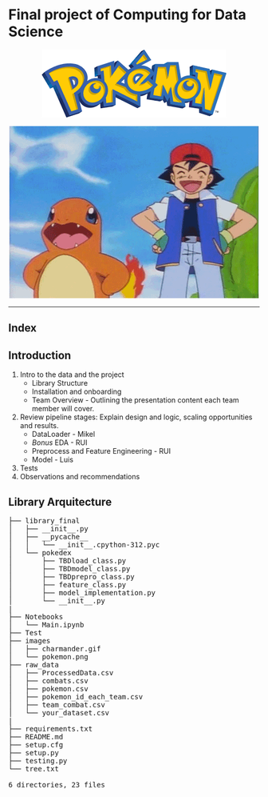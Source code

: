 # Final project of Computing for Data Science

<p align="center">
  <a href="https://pokemondb.net/pokedex/all/">
    <img src="https://github.com/ruimaciell/CDS_final_pokemon/blob/main/images/pokemon.png" alt="Header">
  </a>
</p>

<p align="center">
  <img src="https://github.com/ruimaciell/CDS_final_pokemon/blob/main/images/charmander.gif" alt="charmander">
</p>  
  
---
## Index  

## Introduction

1. Intro to the data and the project
    - Library Structure
    - Installation and onboarding
    - Team Overview - Outlining the presentation content each team member will cover.
2. Review pipeline stages: Explain design and logic, scaling opportunities and results.
    - DataLoader - Mikel
    - *Bonus* EDA - RUI
    - Preprocess and Feature Engineering - RUI
    - Model - Luis
3.  Tests
4. Observations and recommendations
  
## Library Arquitecture  
<pre>
├── library_final
│   ├── __init__.py
│   ├── __pycache__
│   │   └── __init__.cpython-312.pyc
│   └── pokedex
│       ├── TBDload_class.py
│       ├── TBDmodel_class.py
│       ├── TBDprepro_class.py
│       ├── feature_class.py
│       ├── model_implementation.py
│       └── __init__.py
|
├── Notebooks
│   └── Main.ipynb
├── Test
├── images
│   ├── charmander.gif
│   └── pokemon.png   
├── raw_data
│   ├── ProcessedData.csv
│   ├── combats.csv
│   ├── pokemon.csv
│   ├── pokemon_id_each_team.csv
│   ├── team_combat.csv
│   └── your_dataset.csv
|
├── requirements.txt
├── README.md
├── setup.cfg
├── setup.py
├── testing.py
└── tree.txt 
  
6 directories, 23 files
</pre>